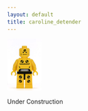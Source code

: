 ```yaml
---
layout: default
title: caroline_detender
---
```

<img src="./figs/dummy.jpg" width="80">

Under Construction
